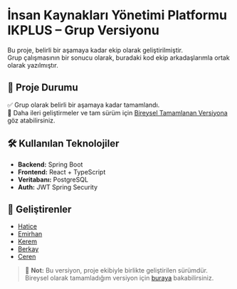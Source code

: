 # İnsan Kaynakları Yönetimi Platformu IKPLUS – Grup Versiyonu  

Bu proje, belirli bir aşamaya kadar ekip olarak geliştirilmiştir.  
Grup çalışmasının bir sonucu olarak, buradaki kod ekip arkadaşlarımla ortak olarak yazılmıştır.

## 📌 Proje Durumu  
✅ Grup olarak belirli bir aşamaya kadar tamamlandı.  
🚧 Daha ileri geliştirmeler ve tam sürüm için [Bireysel Tamamlanan Versiyona](GitHub-linki-buraya) göz atabilirsiniz.

## 🛠 Kullanılan Teknolojiler  
- **Backend:** Spring Boot  
- **Frontend:** React + TypeScript  
- **Veritabanı:** PostgreSQL  
- **Auth:** JWT  Spring Security

## 👫 Geliştirenler  
- [Hatice](https://github.com/Shatice92) 
- [Emirhan](https://github.com/EmirhanBugraAydin)
- [Kerem](https://github.com/KeremKutlu47)
- [Berkay](https://github.com/berkaybasol)
- [Ceren](https://github.com/CerenAksoy3480)




> 📌 **Not:** Bu versiyon, proje ekibiyle birlikte geliştirilen sürümdür. Bireysel olarak tamamladığım versiyon için [buraya](https://github.com/Shatice92/IKPLUS-tamamlanm-bireysel-version-.git) bakabilirsiniz.
